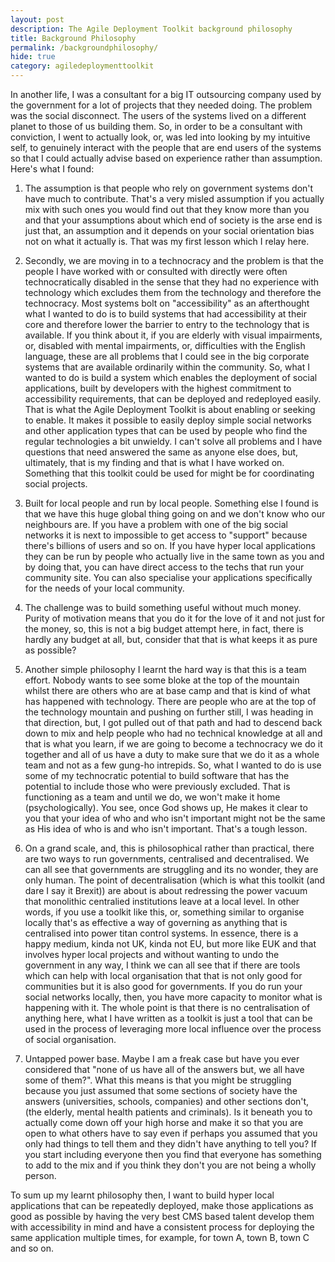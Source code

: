 ```yaml
---
layout: post
description: The Agile Deployment Toolkit background philosophy
title: Background Philosophy
permalink: /backgroundphilosophy/
hide: true
category: agiledeploymenttoolkit
---
```


In another life, I was a consultant for a big IT outsourcing company used by the government for a lot of projects that they needed doing. The problem was the social disconnect. The users of the systems lived on a different planet to those of us building them. So, in order to be a consultant with conviction, I went to actually look, or, was led into looking by my intuitive self, to genuinely interact with the people that are end users of the systems so that I could actually advise based on experience rather than assumption. Here's what I found:

1. The assumption is that people who rely on government systems don't have much to contribute. That's a very misled assumption if you actually mix with such ones you would find out that they know more than you and that your assumptions about which end of society is the arse end is just that, an assumption and it depends on your social orientation bias not on what it actually is. That was my first lesson which I relay here. 

2. Secondly, we are moving in to a technocracy and the problem is that the people I have worked with or consulted with directly were often technocratically disabled in the sense that they had no experience with technology which excludes them from the technology and therefore the technocracy. Most systems bolt on "accessibility" as an afterthought what I wanted to do is to build systems that had accessibility at their core and therefore lower the barrier to entry to the technology that is available. If you think about it, if you are elderly with visual impairments, or, disabled with mental impairments, or, difficulties with the English language, these are all problems that I could see in the big corporate systems that are available ordinarily within the community. So, what I wanted to do is build a system which enables the deployment of social applications, built by developers with the highest commitment to accessibility requirements, that can be deployed and redeployed easily. That is what the Agile Deployment Toolkit is about enabling or seeking to enable. It makes it possible to easily deploy simple social networks and other application types that can be used by people who find the regular technologies a bit unwieldy. I can't solve all problems and I have questions that need answered the same as anyone else does, but, ultimately, that is my finding and that is what I have worked on. Something that this toolkit could be used for might be for coordinating social projects. 

3. Built for local people and run by local people. Something else I found is that we have this huge global thing going on and we don't know who our neighbours are. If you have a problem with one of the big social networks it is next to impossible to get access to "support" because there's billions of users and so on. If you have hyper local applications they can be run by people who actually live in the same town as you and by doing that, you can have direct access to the techs that run your community site. You can also specialise your applications specifically for the needs of your local community.

4. The challenge was to build something useful without much money. Purity of motivation means that you do it for the love of it and not just for the money, so, this is not a big budget attempt here, in fact, there is hardly any budget at all, but, consider that that is what keeps it as pure as possible?

5. Another simple philosophy I learnt the hard way is that this is a team effort. Nobody wants to see some bloke at the top of the mountain whilst there are others who are at base camp and that is kind of what has happened with technology. There are people who are at the top of the technology mountain and pushing on further still, I was heading in that direction, but, I got pulled out of that path and had to descend back down to mix and help people who had no technical knowledge at all and that is what you learn, if we are going to become a technocracy we do it together and all of us have a duty to make sure that we do it as a whole team and not as a few gung-ho intrepids. So, what I wanted to do is use some of my technocratic potential to build software that has the potential to include those who were previously excluded. That is functioning as a team and until we do, we won't make it home (psychologically). You see, once God shows up, He makes it clear to you that your idea of who and who isn't important might not be the same as His idea of who is and who isn't important. That's a tough lesson. 

6. On a grand scale, and, this is philosophical rather than practical, there are two ways to run governments, centralised and decentralised. We can all see that governments are struggling and its no wonder, they are only human. The point of decentralisation (which is what this toolkit (and dare I say it Brexit)) are about is about redressing the power vacuum that monolithic centralied institutions leave at a local level. In other words, if you use a toolkit like this, or, something similar to organise locally that's as effective a way of governing as anything that is centralised into power titan control systems. In essence, there is a happy medium, kinda not UK, kinda not EU, but more like EUK and that involves hyper local projects and without wanting to undo the government in any way, I think we can all see that if there are tools which can help with local organisation that that is not only good for communities but it is also good for governments. If you do run your social networks locally, then, you have more capacity to monitor what is happening with it. The whole point is that there is no centralisation of anything here, what I have written as a toolkit is just a tool that can be used in the process of leveraging more local influence over the process of social organisation.  

7. Untapped power base. Maybe I am a freak case but have you ever considered that "none of us have all of the answers but, we all have some of them?". What this means is that you might be struggling because you just assumed that some sections of society have the answers (universities, schools, companies) and other sections don't, (the elderly, mental health patients and criminals). Is it beneath you to actually come down off your high horse and make it so that you are open to what others have to say even if perhaps you assumed that you only had things to tell them and they didn't have anything to tell you? If you start including everyone then you find that everyone has something to add to the mix and if you think they don't you are not being a wholly person.

To sum up my learnt philosophy then, I want to build hyper local applications that can be repeatedly deployed, make those applications as good as possible by having the very best CMS based talent develop them with accessibility in mind and have a consistent process for deploying the same application multiple times, for example, for town A, town B, town C and so on. 
